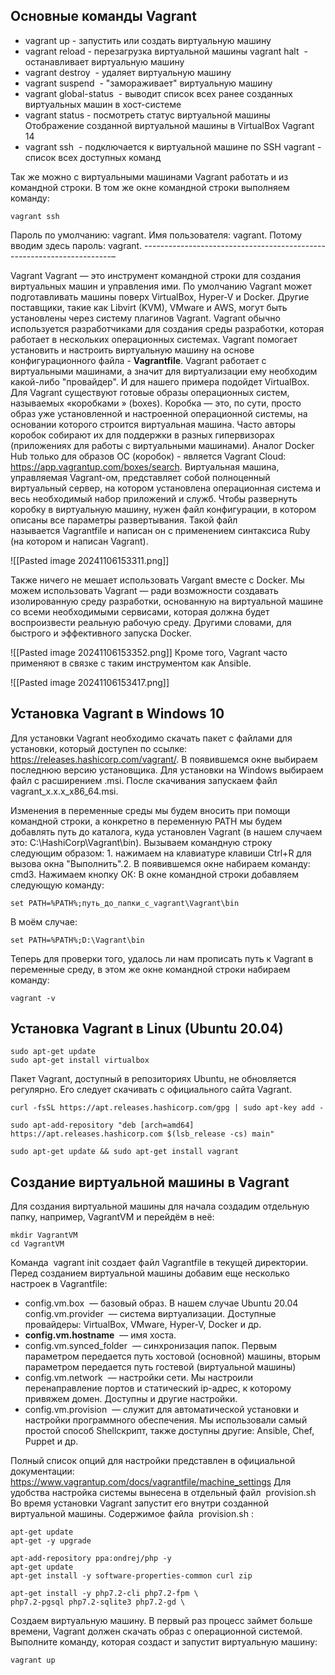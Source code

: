 


## Основные команды Vagrant
- vagrant up - запустить или создать виртуальную машину 
- vagrant reload - перезагрузка виртуальной машины vagrant halt  - останавливает виртуальную машину 
- vagrant destroy  - удаляет виртуальную машину 
- vagrant suspend  - "замораживает" виртуальную машину 
- vagrant global-status  - выводит список всех ранее созданных виртуальных машин в хост-системе 
- vagrant status - посмотреть статус виртуальной машины Отображение созданной виртуальной машины в VirtualBox Vagrant 14 
- vagrant ssh  - подключается к виртуальной машине по SSH vagrant - список всех доступных команд

Так же можно с виртуальными машинами Vagrant работать и из командной строки. В том же окне командной строки выполняем команду: 

```
vagrant ssh 
```

Пароль по умолчанию: vagrant. Имя пользователя: vagrant. Потому вводим здесь пароль: vagrant.
----------------------------------------------------------------------–

Vagrant Vagrant — это инструмент командной строки для создания виртуальных машин и управления ими. 
По умолчанию Vagrant может подготавливать машины поверх VirtualBox, Hyper-V и Docker. Другие поставщики, такие как Libvirt (KVM), VMware и AWS, могут быть установлены через систему плагинов Vagrant. 
Vagrant обычно используется разработчиками для создания среды разработки, которая работает в нескольких операционных системах. Vagrant помогает установить и настроить виртуальную машину на основе конфигурационного файла - **Vagrantfile**. 
Vagrant работает с виртуальными машинами, а значит для виртуализации ему необходим какой-либо "провайдер". И для нашего примера подойдет VirtualBox. 
Для Vagrant существуют готовые образы операционных систем, называемых «коробками » (boxes). Коробка — это, по сути, просто образ уже установленной и настроенной операционной системы, на основании которого строится виртуальная машина. Часто авторы коробок собирают их для поддержки в разных гипервизорах (приложениях для работы с виртуальными машинами). 
Аналог Docker Hub только для образов ОС (коробок) - является Vagrant Cloud: https://app.vagrantup.com/boxes/search. 
Виртуальная машина, управляемая Vagrant-ом, представляет собой полноценный виртуальный сервер, на котором установлена операционная система и весь необходимый набор приложений и служб. 
Чтобы развернуть коробку в виртуальную машину, нужен файл конфигурации, в котором описаны все параметры развертывания. Такой файл называется Vagrantfile и написан он с применением синтаксиса Ruby (на котором и написан Vagrant).

![[Pasted image 20241106153311.png]]

Также ничего не мешает использовать Vargant вместе с Docker. Мы можем использовать Vagrant — ради возможности создавать изолированную среду разработки, основанную на виртуальной машине со всеми необходимыми сервисами, которая должна будет воспроизвести реальную рабочую среду. Другими словами, для быстрого и эффективного запуска Docker.


![[Pasted image 20241106153352.png]]
Кроме того, Vagrant часто применяют в связке с таким инструментом как Ansible.

![[Pasted image 20241106153417.png]]

## Установка Vagrant в Windows 10
Для установки Vagrant необходимо скачать пакет с файлами для установки, который доступен по ссылке: https://releases.hashicorp.com/vagrant/. В появившемся окне выбираем последнюю версию установщика. Для установки на Windows выбираем файл с расширением .msi. После скачивания запускаем файл vagrant_x.x.x_x86_64.msi. 

Изменения в переменные среды мы будем вносить при помощи командной строки, а конкретно в переменную PATH мы будем добавлять путь до каталога, куда установлен Vagrant (в нашем случаем это: C:\HashiCorp\Vagrant\bin). Вызываем командную строку следующим образом: 1. нажимаем на клавиатуре клавиши Ctrl+R для вызова окна "Выполнить".2. В появившемся окне набираем команду: cmd3. Нажимаем кнопку ОК: В окне командной строки добавляем следующую команду:

```
set PATH=%PATH%;путь_до_папки_с_vagrant\Vagrant\bin
```

В моём случае:
```
set PATH=%PATH%;D:\Vagrant\bin
```

Теперь для проверки того, удалось ли нам прописать путь к Vagrant в переменные среду, в этом же окне командной строки набираем команду:
```
vagrant -v
```

## Установка Vagrant в Linux (Ubuntu 20.04)

```
sudo apt-get update 
sudo apt-get install virtualbox
```

Пакет Vagrant, доступный в репозиториях Ubuntu, не обновляется регулярно. Его следует скачивать с официального сайта Vagrant.
```
curl -fsSL https://apt.releases.hashicorp.com/gpg | sudo apt-key add -
```

```
sudo apt-add-repository "deb [arch=amd64] https://apt.releases.hashicorp.com $(lsb_release -cs) main"
```

```
sudo apt-get update && sudo apt-get install vagrant
```

## Создание виртуальной машины в Vagrant
Для создания виртуальной машины для начала создадим отдельную папку, например, VagrantVM и перейдём в неё:

```
mkdir VagrantVM 
cd VagrantVM
```

Команда  vagrant init создает файл Vagrantfile в текущей директории.
Перед созданием виртуальной машины добавим еще несколько настроек в Vagrantfile:




- config.vm.box  — базовый образ. В нашем случае Ubuntu 20.04 config.vm.provider  — система виртуализации. Доступные провайдеры: VirtualBox, VMware, Hyper-V, Docker и др. 
- **config.vm.hostname**  — имя хоста. 
- config.vm.synced_folder  — синхронизация папок. Первым параметром передается путь хостовой (основной) машины, вторым параметром передается путь гостевой (виртуальной машины) 
- config.vm.network  — настройки сети. Мы настроили перенаправление портов и статический ip-адрес, к которому привяжем домен. Доступны и другие настройки. 
- config.vm.provision  — служит для автоматической установки и настройки программного обеспечения. Мы использовали самый простой способ Shellскрипт, также доступны другие: Ansible, Chef, Puppet и др.

Полный список опций для настройки представлен в официальной документации: https://www.vagrantup.com/docs/vagrantfile/machine_settings 
Для удобства настройка системы вынесена в отдельный файл  provision.sh Во время установки Vagrant запустит его внутри созданной виртуальной машины. 
Содержимое файла  provision.sh :

```
apt-get update 
apt-get -y upgrade 

apt-add-repository ppa:ondrej/php -y 
apt-get update 
apt-get install -y software-properties-common curl zip 

apt-get install -y php7.2-cli php7.2-fpm \ 
php7.2-pgsql php7.2-sqlite3 php7.2-gd \ 
```

Создаем виртуальную машину. В первый раз процесс займет больше времени, Vagrant должен скачать образ с операционной системой. Выполните команду, которая создаст и запустит виртуальную машину:

```
vagrant up
```
